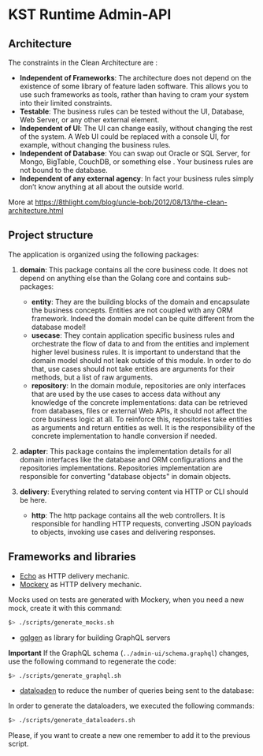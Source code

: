 # KST Runtime Admin-API

## Architecture

The constraints in the Clean Architecture are :

- **Independent of Frameworks**: The architecture does not depend on the existence of some library of feature laden
 software.
This allows you to use such frameworks as tools, rather than having to cram your system into their limited constraints.
- **Testable**: The business rules can be tested without the UI, Database, Web Server, or any other external element.
- **Independent of UI**: The UI can change easily, without changing the rest of the system.
A Web UI could be replaced with a console UI, for example, without changing the business rules.
- **Independent of Database**: You can swap out Oracle or SQL Server, for Mongo, BigTable, CouchDB, or something else
. Your business rules are not bound to the database.
- **Independent of any external agency**: In fact your business rules simply don’t know anything at all about the
 outside world.

More at https://8thlight.com/blog/uncle-bob/2012/08/13/the-clean-architecture.html

## Project structure

The application is organized using the following packages:

1. **domain**: This package contains all the core business code.
It does not depend on anything else than the Golang core and contains sub-packages:
    - **entity**: They are the building blocks of the domain and encapsulate the business concepts. Entities are not
     coupled with any ORM framework. Indeed the domain model can be quite different from the database model!
    - **usecase**: They contain application specific business rules and orchestrate the flow of data to and from the
     entities and implement higher level business rules. It is important to understand that the domain model should
     not leak outside of this module. In order to do that, use cases should not take entities are arguments for
     their methods, but a list of raw arguments.
    - **repository**: In the domain module, repositories are only interfaces that are used by the use cases to access
     data without any knowledge of the concrete implementations: data can be retrieved from databases, files or
     external Web APIs, it should not affect the core business logic at all. To reinforce this, repositories take
     entities as arguments and return entities as well. It is the responsibility of the concrete implementation to
     handle conversion if needed.

2. **adapter**: This package contains the implementation details for all domain interfaces like the database and ORM
 configurations and the repositories implementations.
Repositories implementation are responsible for converting "database objects" in domain objects.

3. **delivery**: Everything related to serving content via HTTP or CLI should be here.
    - **http**: The http package contains all the web controllers. It is responsible for handling HTTP requests,
     converting JSON payloads to objects, invoking use cases and delivering responses.

## Frameworks and libraries

- [Echo](https://echo.labstack.com/) as HTTP delivery mechanic.
- [Mockery](https://github.com/vektra/mockery) as HTTP delivery mechanic.

Mocks used on tests are generated with Mockery, when you need a new mock, create it with this command:

```sh
$> ./scripts/generate_mocks.sh
```

- [gqlgen](https://github.com/99designs/gqlgen) as library for building GraphQL servers

**Important** If the GraphQL schema (`../admin-ui/schema.graphql`) changes, use the following command to regenerate
 the code:
```sh
$> ./scripts/generate_graphql.sh
```

- [dataloaden](https://github.com/vektah/dataloaden) to reduce the number of queries being sent to the database:

In order to generate the dataloaders, we executed the following commands:

```sh
$> ./scripts/generate_dataloaders.sh
```

Please, if you want to create a new one remember to add it to the previous script.
